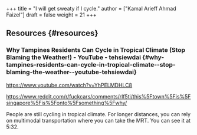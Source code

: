 +++
title = "I will get sweaty if I cycle."
author = ["Kamal Arieff Ahmad Faizel"]
draft = false
weight = 21
+++

## Resources {#resources}


### Why Tampines Residents Can Cycle in Tropical Climate (Stop Blaming the Weather!) - YouTube - tehsiewdai {#why-tampines-residents-can-cycle-in-tropical-climate--stop-blaming-the-weather--youtube-tehsiewdai}

<https://www.youtube.com/watch?v=YhPELMDHLC8>

<https://www.reddit.com/r/fuckcars/comments/rlf5ti/this%5Ftown%5Fis%5Fsingapore%5Fis%5Fonto%5Fsomething%5Fwhy/>

People are still cycling in tropical climate. For longer distances, you can rely on multimodal transportation where you can take the MRT. You can see it at 5:32.
